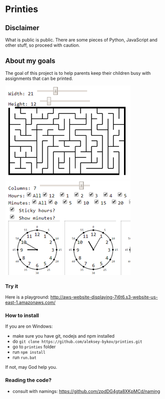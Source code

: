 # Printies
## Disclaimer

What is public is public. There are some pieces of Python, JavaScript and other stuff, so proceed with caution.

## About my goals

The goal of this project is to help parents keep their children busy with assignments that can be printed.

<img src="./assets/maze-01.png" />
<img src="./assets/clock-02.png" />

### Try it

Here is a playground: http://aws-website-displaying-7i6t6.s3-website-us-east-1.amazonaws.com/

### How to install 

If you are on Windows:
- make sure you have git, nodejs and npm installed
- do `git clone https://github.com/aleksey-bykov/printies.git`
- go to `printies` folder
- run `npm install`
- run `run.bat`

If not, may God help you.

### Reading the code?
- consult with namings: https://github.com/zpdDG4gta8XKpMCd/naming
